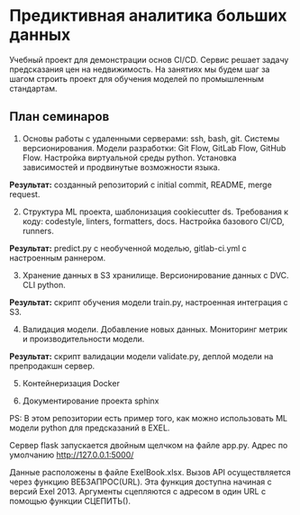 # Предиктивная аналитика больших данных 

Учебный проект для демонстрации основ CI/CD. 
Сервис решает задачу предсказания цен на недвижимость.
На занятиях мы будем шаг за шагом строить проект для обучения моделей по промышленным стандартам.

## План семинаров

1. Основы работы с удаленными серверами: ssh, bash, git. 
Системы версионирования.
Модели разработки: Git Flow, GitLab Flow, GitHub Flow. 
Настройка виртуальной среды python. 
Установка зависимостей и продвинутые возможности языка.  

**Результат:** созданный репозиторий с initial commit, README, merge request.   

2. Структура ML проекта, шаблонизация cookiecutter ds. 
Требования к коду: codestyle, linters, formatters, docs. 
Настройка базового CI/CD, runners.

**Результат:**  predict.py с необученной моделью, gitlab-ci.yml с настроенным раннером.

3. Хранение данных в S3 хранилище. 
Версионирование данных с DVC. 
CLI python. 

**Результат:** скрипт обучения модели train.py, настроенная интеграция с S3.  


4. Валидация модели. 
Добавление новых данных. 
Мониторинг метрик и производительности модели.  

**Результат:** скрипт валидации модели validate.py, деплой модели на препродакшн сервер.   

5. Контейнеризация Docker  

6. Документирование проекта sphinx  



PS: В этом репозитории есть пример того, как можно использовать ML модели python для предсказаний в EXEL. 

Сервер flask запускается двойным щелчком на файле app.py. 
Адрес по умолчанию http://127.0.0.1:5000/

Данные расположены в файле ExelBook.xlsx. Вызов API осуществляется через функцию ВЕБЗАПРОС(URL). 
Эта функция доступна начиная с версий Exel 2013. 
Аргументы сцепляются с адресом в один URL с помощью функции СЦЕПИТЬ().
